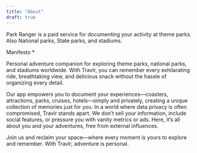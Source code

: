 ```yaml
---
title: "About"
draft: true
---
```



Park Ranger is a paid service for documenting your activity at theme parks. Also National parks, State parks, and stadiums. 


Manifesto
* 




Personal adventure companion for exploring theme parks, national parks, and stadiums worldwide. With Travlr, you can remember every exhilarating ride, breathtaking view, and delicious snack without the hassle of organizing every detail. 

Our app empowers you to document your experiences—coasters, attractions, parks, cruises, hotels—simply and privately, creating a unique collection of memories just for you. In a world where data privacy is often compromised, Travlr stands apart. We don’t sell your information, include social features, or pressure you with vanity metrics or ads. Here, it’s all about you and your adventures, free from external influences. 

Join us and reclaim your space—where every moment is yours to explore and remember. With Travlr, adventure is personal.